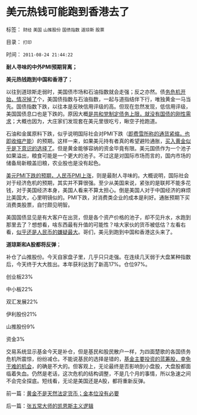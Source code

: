 # 美元热钱可能跑到香港去了

标签： `财经` `美国` `山推股份` `国债指数` `道琼斯` `股票` 

目录： `打印`

时间： `2011-08-24 21:44:22`

**耐人寻味的中外PMI预期背离；**

**美元热钱跑到中国和香港了**；

以往到道琼斯走弱时，美国债市场和石油指数就会走强；反之亦然。债[务危机开始，情况掉了](../../../2011/8/23/全球终于走在《通往奴役之路》上.md)个，美国债指数与石油指数，一起与道指结伴下行，唯独黄金一马当先。国债指数下跌，以往本是反映信用评级的高。但现在忽然发现，低信用评级，美国国债息口也是下跌的。原因大概[是共和党制定债务上限，就没有国债的刚性需求](../../../2011/8/11/美元信用非美国信用；向共和党致敬！.md)；大概也因为，大庄家们发现套在美元里很吃亏，瞅空子抢跑道。

石油和金属原料下跌，似乎说明国际社会对PMI下跌（[即费雪所称的通货紧缩，也即收缩产能](../../../2011/6/5/费雪“经济学”和基督教低利率道德情结.md)）的预期。这样一来，如果美元持有者真的希望避险通胀，[买入黄金似乎是下意识的选择了](../../../2011/8/23/黄金不是天然法定货币；金本位没有必要.md)。但是黄金能够容纳的资金毕竟有限。美元国债作为一个池子如果溢出，粮食可能是一个更大的池子。不过这是对国际市场而言的，国内市场的储备局新粮盖旧粮，农业股也是没有起色。

[美元PMI下跌的预期，人民币PMI上涨](../../../2010/7/7/人民币升值将造成通缩牛市.md)，则是最耐人寻味的。大概说明，国际社会对于经济危机的预期，其实并不算很强。至少从美国来说，紧张的是联邦不能多花钱，对于美国经济本身，美国人看来不算太担心。倒是美国人对于中国经济的麻烦比美国大，心里明镜似的。PMI下跌，对消费类企业的成本是利好。通胀预期下买消费类股票，自忖颇见明智。

美国国债显见是有大客户在出货，但是各个资产价格的池子，却不见升水，水跑到那里去了？想想看，啥东西最有升值的可能性？啥大家伙的货币被低估？左看右看，[似乎还是人民币的嫌疑最大](../../../2010/4/26/低估人民币“贵买贱卖＝全民亏损”.md)。哥们，美元到跑到中国和香港这头来了。

**道琼斯和A股都将反弹**；

补仓了山推股份。今天自家盘子里，几乎只只走强。在连续几天弱于大盘某种指数后，今天终于大大胜出。本年获利达到了新高17%。仓位97%。

创业板23%

中小板22%

双汇发展22%

伊利股份21%

山推股份9%

资金3%

交易系统显示基金今天是补仓，但是基民和股民散户一样，为四面楚歌的各国债务危机所震惊，纷纷减仓。不能说基民的选择是错的，[基金主要投资的蓝筹股，幸免于难的机会](../../../2008/9/4/市净率高估的蓝筹股，低估的中小板.md)，的确是不大的。但客观上，无论最终是否影响到小盘股，大盘股都面临着失血。仍然是老话，这次危机的结构调整，不是几个月的事情，所以急速之间不会完全探底。短线看，无论是美国还是A股，都将重新反弹。



前一篇：[黄金不是天然法定货币；金本位没有必要](../../../2011/8/23/黄金不是天然法定货币；金本位没有必要.md)

后一篇：[张五常大师的凯恩斯主义逻辑](../../../2011/8/24/张五常大师的凯恩斯主义逻辑.md)